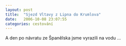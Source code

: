```yaml
---
layout: post
title:  "Sjezd Vltavy z Lipna do Krumlova"
date:   2006-10-08 23:07:55
categories: cestování
---
```


A den po návratu ze Španělska jsme vyrazili na vodu ...